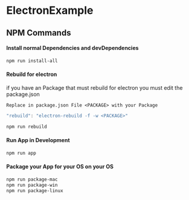 # ElectronExample


## NPM Commands

#### Install normal Dependencies and devDependencies
```bash
npm run install-all 
```

#### Rebuild for electron
if you have an Package that must rebuild for electron you must edit the package.json

```text
Replace in package.json File <PACKAGE> with your Package
```

```javascript
"rebuild": "electron-rebuild -f -w <PACKAGE>"
```

```bash
npm run rebuild
```


#### Run App in Development 
```bash
npm run app
```

#### Package your App for your OS on your OS
```bash
npm run package-mac 
npm run package-win 
npm run package-linux
```



